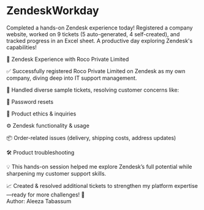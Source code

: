 # ZendeskWorkday
Completed a hands-on Zendesk experience today! Registered a company website, worked on 9 tickets (5 auto-generated, 4 self-created), and tracked progress in an Excel sheet. A productive day exploring Zendesk's capabilities!
<br>

🚀 Zendesk Experience with Roco Private Limited

✅ Successfully registered Roco Private Limited on Zendesk as my own company, diving deep into IT support management.

🔧 Handled diverse sample tickets, resolving customer concerns like:

🔑 Password resets

📜 Product ethics & inquiries

⚙️ Zendesk functionality & usage

📦 Order-related issues (delivery, shipping costs, address updates)

🛠️ Product troubleshooting

💡 This hands-on session helped me explore Zendesk’s full potential while sharpening my customer support skills.

📈 Created & resolved additional tickets to strengthen my platform expertise—ready for more challenges! 🚀
<br>
Author: Aleeza Tabassum
